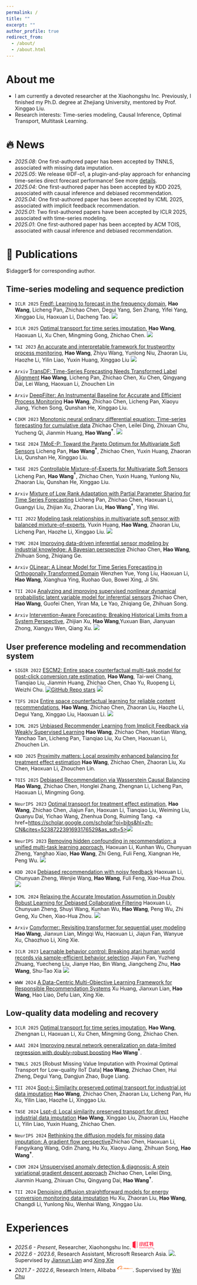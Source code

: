 ```yaml
---
permalink: /
title: ""
excerpt: ""
author_profile: true
redirect_from: 
  - /about/
  - /about.html
---
```


<span class='anchor' id='about-me'></span>
# About me
- I am currently a devoted researcher at the Xiaohongshu Inc. Previously, I finished my Ph.D. degree at Zhejiang University, mentored by Prof. Xinggao Liu. 
- Research interests: Time-series modeling, Causal Inference, Optimal Transport, Multitask Learning.

<!-- <a href='https://scholar.google.com/citations?user=XDljV4YAAAAJ'><img src="https://img.shields.io/endpoint?url=https%3A%2F%2Fraw.githubusercontent.com%2FXiaoxi-Li1%2FXiaoxi-Li1.github.io%2Fgoogle-scholar-stats%2Fgs_data_shieldsio.json&logo=Google%20Scholar&labelColor=f6f6f6&color=9cf&style=flat&label=citations"></a> -->



# 🔥 News
- *2025.08*: One first-authored paper has been accepted by TNNLS, associated with missing data imputation.
- *2025.05*: We release 🌐DF-o1, a plugin-and-play approach for enhancing time-series direct forecast performance! See more [details](https://arxiv.org/abs/2505.17847).
- *2025.04*: One first-authored paper has been accepted by KDD 2025, associated with causal inference and debiased recommendation.
- *2025.04*: One first-authored paper has been accepted by ICML 2025, associated with implicit feedback recommendation.
- *2025.01*: Two first-authored papers have been accepted by ICLR 2025, associated with time-series modeling.
- *2025.01*: One first-authored paper has been accepted by ACM TOIS, associated with causal inference and debiased recommendation.


# 📝 Publications
\$\dagger$ for corresponding author.

## Time-series modeling and sequence prediction

- `ICLR 2025` [Fredf: Learning to forecast in the frequency domain](https://arxiv.org/abs/2405.13522), **Hao Wang**, Licheng Pan, Zhichao Chen, Degui Yang, Sen Zhang, Yifei Yang, Xinggao Liu, Haoxuan Li, Dacheng Tao. <a href="https://scholar.google.com/scholar?oi=bibs&hl=en&cites=13476522600769876193"><img src="https://img.shields.io/badge/dynamic/json?url=https%3A%2F%2Fraw.githubusercontent.com%2FHowardZJU%2FHowardZJU.github.io%2Fgoogle-scholar-stats%2Fgs_data.json&query=%24.publications.%5B%272ZMnbaoAAAAJ%3AYFjsv_pBGBYC%27%5D.num_citations&label=Citations&color=ffffff&logo=Google%20Scholar&style=flat&labelColor=ffffff"></a>

- `ICLR 2025` [Optimal transport for time series imputation](https://openreview.net/pdf?id=xPTzjpIQNp), **Hao Wang**,  Haoxuan Li, Xu Chen, Mingming Gong, Zhichao Chen. <a href="https://scholar.google.com/scholar?oi=bibs&hl=zh-CN&cites=1034821493227754692&as_sdt=5"><img src="https://img.shields.io/badge/dynamic/json?url=https%3A%2F%2Fraw.githubusercontent.com%2FHowardZJU%2FHowardZJU.github.io%2Fgoogle-scholar-stats%2Fgs_data.json&query=%24.publications.%5B%272ZMnbaoAAAAJ%3AmaZDTaKrznsC%27%5D.num_citations&label=Citations&color=ffffff&logo=Google%20Scholar&style=flat&labelColor=ffffff"></a>

- `TAI 2023` [An accurate and interpretable framework for trustworthy process monitoring](https://ieeexplore.ieee.org/document/10240000), **Hao Wang**, Zhiyu Wang, Yunlong Niu, Zhaoran Liu, Haozhe Li, Yilin Liao, Yuxin Huang, Xinggao Liu <a href="https://scholar.google.com/scholar?oi=bibs&hl=zh-CN&cites=13739297525213981049&as_sdt=5"><img src="https://img.shields.io/badge/dynamic/json?url=https%3A%2F%2Fraw.githubusercontent.com%2FHowardZJU%2FHowardZJU.github.io%2Fgoogle-scholar-stats%2Fgs_data.json&query=%24.publications.%5B%272ZMnbaoAAAAJ%3A0EnyYjriUFMC%27%5D.num_citations&label=Citations&color=ffffff&logo=Google%20Scholar&style=flat&labelColor=ffffff"></a>

- `Arxiv` [TransDF: Time-Series Forecasting Needs Transformed Label Alignment](https://arxiv.org/pdf/2505.17847?) **Hao Wang**, Licheng Pan, Zhichao Chen, Xu Chen, Qingyang Dai, Lei Wang, Haoxuan Li, Zhouchen Lin

- `Arxiv` [DeepFilter: An Instrumental Baseline for Accurate and Efficient Process Monitoring](https://arxiv.org/abs/2501.01342) **Hao Wang**, Zhichao Chen, Licheng Pan, Xiaoyu Jiang, Yichen Song, Qunshan He, Xinggao Liu.

- `CIKM 2023` [Monotonic neural ordinary differential equation: Time-series forecasting for cumulative data](https://dl.acm.org/doi/abs/10.1145/3583780.3615487) Zhichao Chen, Leilei Ding, Zhixuan Chu, Yucheng Qi, Jianmin Huang, **Hao Wang$^\dagger$**. <a href="https://scholar.google.com/scholar?cites=4359764714401155621&as_sdt=2005&sciodt=0,5&hl=zh-CN"><img src="https://img.shields.io/badge/dynamic/json?url=https%3A%2F%2Fraw.githubusercontent.com%2FHowardZJU%2FHowardZJU.github.io%2Fgoogle-scholar-stats%2Fgs_data.json&query=%24.publications.%5B%272ZMnbaoAAAAJ%3A5nxA0vEk-isC%27%5D.num_citations&label=Citations&color=ffffff&logo=Google%20Scholar&style=flat&labelColor=ffffff"></a>

- `TASE 2024` [TMoE-P: Toward the Pareto Optimum for Multivariate Soft Sensors](https://ieeexplore.ieee.org/abstract/document/10778061) Licheng Pan, **Hao Wang$^\dagger$**, Zhichao Chen, Yuxin Huang, Zhaoran Liu, Qunshan He, Xinggao Liu.

- `TASE 2025` [Controllable Mixture-of-Experts for Multivariate Soft Sensors](https://scholar.google.com/scholar?oi=bibs&cluster=1832026519716649949&btnI=1&hl=zh-CN) Licheng Pan, **Hao Wang$^\dagger$**, Zhichao Chen, Yuxin Huang, Yunlong Niu, Zhaoran Liu, Qunshan He, Xinggao Liu.

- `Arxiv` [Mixture of Low Rank Adaptation with Partial Parameter Sharing for Time Series Forecasting](https://arxiv.org/abs/2505.17872) Licheng Pan, Zhichao Chen, Haoxuan Li, Guangyi Liu, Zhijian Xu, Zhaoran Liu, **Hao Wang$^\dagger$**, Ying Wei.


- `TII 2022` [Modeling task relationships in multivariate soft sensor with balanced mixture-of-experts](https://ieeexplore.ieee.org/document/9941779), Yuxin Huang, **Hao Wang**, Zhaoran Liu, Licheng Pan, Haozhe Li, Xinggao Liu. <a href="https://scholar.google.com/scholar?oi=bibs&hl=zh-CN&cites=6532088613544138697&as_sdt=5"><img src="https://img.shields.io/badge/dynamic/json?url=https%3A%2F%2Fraw.githubusercontent.com%2FHowardZJU%2FHowardZJU.github.io%2Fgoogle-scholar-stats%2Fgs_data.json&query=%24.publications.%5B%272ZMnbaoAAAAJ%3A9yKSN-GCB0IC%27%5D.num_citations&label=Citations&color=ffffff&logo=Google%20Scholar&style=flat&labelColor=ffffff"></a>

- `TSMC 2024` [Improving data-driven inferential sensor modeling by industrial knowledge: A Bayesian perspective](https://ieeexplore.ieee.org/abstract/document/10759849/) Zhichao Chen, **Hao Wang**, Zhihuan Song, Zhiqiang Ge.

- `Arxiv` [OLinear: A Linear Model for Time Series Forecasting in Orthogonally Transformed Domain](https://arxiv.org/abs/2505.08550) Wenzhen Yue, Yong Liu, Haoxuan Li, **Hao Wang**, Xianghua Ying, Ruohao Guo, Bowei Xing, Ji Shi.

- `TII 2024` [Analyzing and improving supervised nonlinear dynamical probabilistic latent variable model for inferential sensors](https://ieeexplore.ieee.org/abstract/document/10634990/) Zhichao Chen, **Hao Wang**, Guofei Chen, Yiran Ma, Le Yao, Zhiqiang Ge, Zhihuan Song.

- `Arxiv` [Intervention-Aware Forecasting: Breaking Historical Limits from a System Perspective](https://arxiv.org/abs/2405.13522), Zhijian Xu, **Hao Wang**,Yuxuan Bian, Jianyuan Zhong, Xiangyu Wen, Qiang Xu. <a href="https://scholar.google.com/scholar?oi=bibs&hl=zh-CN&cites=14914313105527877637&as_sdt=5"><img src="https://img.shields.io/badge/dynamic/json?url=https%3A%2F%2Fraw.githubusercontent.com%2FHowardZJU%2FHowardZJU.github.io%2Fgoogle-scholar-stats%2Fgs_data.json&query=%24.publications.%5B%272ZMnbaoAAAAJ%3ABqipwSGYUEgC%27%5D.num_citations&label=Citations&color=ffffff&logo=Google%20Scholar&style=flat&labelColor=ffffff"></a>


## User preference modeling and recommendation system

- `SIGIR 2022` [ESCM2: Entire space counterfactual multi-task model for post-click conversion rate estimation](https://dl.acm.org/doi/abs/10.1145/3477495.3531972), **Hao Wang**, Tai-wei Chang, Tianqiao Liu, Jianmin Huang, Zhichao Chen, Chao Yu, Ruopeng Li, Weizhi Chu. <a href="https://github.com/PaddlePaddle/PaddleRec/tree/master/models/multitask/escm2"><img alt="GitHub Repo stars" src="https://img.shields.io/github/stars/PaddlePaddle/PaddleRec?style=flat&logo=github&logoColor=black&labelColor=ffffff&color=ffffff&label=Stars"></a> <a href="https://scholar.google.com/scholar?oi=bibs&hl=en&cites=16997026825101027189"><img src="https://img.shields.io/badge/dynamic/json?url=https%3A%2F%2Fraw.githubusercontent.com%2FHowardZJU%2FHowardZJU.github.io%2Fgoogle-scholar-stats%2Fgs_data.json&query=%24.publications.%5B%272ZMnbaoAAAAJ%3ATFP_iSt0sucC%27%5D.num_citations&label=Citations&color=ffffff&logo=Google%20Scholar&style=flat&labelColor=ffffff"></a>

- `TIFS 2024` [Entire space counterfactual learning for reliable content recommendations](https://ieeexplore.ieee.org/abstract/document/10795195), **Hao Wang**, Zhichao Chen, Zhaoran Liu, Haozhe Li, Degui Yang, Xinggao Liu, Haoxuan Li. <a href="https://scholar.google.com/scholar?oi=bibs&hl=zh-CN&cites=9493954090151553780,9941779073046035804&as_sdt=5"><img src="https://img.shields.io/badge/dynamic/json?url=https%3A%2F%2Fraw.githubusercontent.com%2FHowardZJU%2FHowardZJU.github.io%2Fgoogle-scholar-stats%2Fgs_data.json&query=%24.publications.%5B%272ZMnbaoAAAAJ%3AiH-uZ7U-co4C%27%5D.num_citations&label=Citations&color=ffffff&logo=Google%20Scholar&style=flat&labelColor=ffffff"></a>

- `ICML 2025` [Unbiased Recommender Learning from Implicit Feedback via Weakly Supervised Learning](https://openreview.net/pdf?id=0E5rZOGA13) **Hao Wang**, Zhichao Chen, Haotian Wang, Yanchao Tan, Licheng Pan, Tianqiao Liu, Xu Chen, Haoxuan Li, Zhouchen Lin.

- `KDD 2025` [Proximity matters: Local proximity enhanced balancing for treatment effect estimation](https://dl.acm.org/doi/abs/10.1145/3711896.3737092) **Hao Wang**, Zhichao Chen, Zhaoran Liu, Xu Chen, Haoxuan Li, Zhouchen Lin.

- `TOIS 2025` [Debiased Recommendation via Wasserstein Causal Balancing](https://dl.acm.org/doi/abs/10.1145/3725731) **Hao Wang**, Zhichao Chen, Honglei Zhang, Zhengnan Li, Licheng Pan, Haoxuan Li, Mingming Gong.

- `NeurIPS 2023` [Optimal transport for treatment effect estimation](https://arxiv.org/abs/2306.05624), **Hao Wang**, Zhichao Chen, Jiajun Fan, Haoxuan Li, Tianqiao Liu, Weiming Liu, Quanyu Dai, Yichao Wang, Zhenhua Dong, Ruiming Tang. <a href=https://scholar.google.com/scholar?oi=bibs&hl=zh-CN&cites=5238722391693176529&as_sdt=5><img src="https://img.shields.io/badge/dynamic/json?url=https%3A%2F%2Fraw.githubusercontent.com%2FHowardZJU%2FHowardZJU.github.io%2Fgoogle-scholar-stats%2Fgs_data.json&query=%24.publications.%5B%272ZMnbaoAAAAJ%3A9ZlFYXVOiuMC%27%5D.num_citations&label=Citations&color=ffffff&logo=Google%20Scholar&style=flat&labelColor=ffffff"></a>

- `NeurIPS 2023` [Removing hidden confounding in recommendation: a unified multi-task learning approach](https://arxiv.org/abs/2306.05624), Haoxuan Li, Kunhan Wu, Chunyuan Zheng, Yanghao Xiao, **Hao Wang**, Zhi Geng, Fuli Feng, Xiangnan He, Peng Wu. <a href="https://scholar.google.com/scholar?cites=9407503735822325447&as_sdt=2005&sciodt=2005&hl=zh-CN"><img src="https://img.shields.io/badge/dynamic/json?url=https%3A%2F%2Fraw.githubusercontent.com%2FHowardZJU%2FHowardZJU.github.io%2Fgoogle-scholar-stats%2Fgs_data.json&query=%24.publications.%5B%272ZMnbaoAAAAJ%3AkNdYIx-mwKoC%27%5D.num_citations&label=Citations&color=ffffff&logo=Google%20Scholar&style=flat&labelColor=ffffff"></a>

- `KDD 2024` [Debiased recommendation with noisy feedback](https://dl.acm.org/doi/abs/10.1145/3637528.3671915) Haoxuan Li, Chunyuan Zheng, Wenjie Wang, **Hao Wang**, Fuli Feng, Xiao-Hua Zhou. <a href="https://scholar.google.com/scholar?oi=bibs&hl=zh-CN&cites=7924899009426297096&as_sdt=5"><img src="https://img.shields.io/badge/dynamic/json?url=https%3A%2F%2Fraw.githubusercontent.com%2FHowardZJU%2FHowardZJU.github.io%2Fgoogle-scholar-stats%2Fgs_data.json&query=%24.publications.%5B%272ZMnbaoAAAAJ%3A-f6ydRqryjwC%27%5D.num_citations&label=Citations&color=ffffff&logo=Google%20Scholar&style=flat&labelColor=ffffff"></a>

- `ICML 2024` [Relaxing the Accurate Imputation Assumption in Doubly Robust Learning for Debiased Collaborative Filtering](https://proceedings.mlr.press/v235/li24cq.html) Haoxuan Li, Chunyuan Zheng, Shuyi Wang, Kunhan Wu, **Hao Wang**, Peng Wu, Zhi Geng, Xu Chen, Xiao-Hua Zhou. <a href="https://scholar.google.com/scholar?oi=bibs&hl=zh-CN&cites=18385466742702955812&as_sdt=5"><img src="https://img.shields.io/badge/dynamic/json?url=https%3A%2F%2Fraw.githubusercontent.com%2FHowardZJU%2FHowardZJU.github.io%2Fgoogle-scholar-stats%2Fgs_data.json&query=%24.publications.%5B%272ZMnbaoAAAAJ%3AqUcmZB5y_30C%27%5D.num_citations&label=Citations&color=ffffff&logo=Google%20Scholar&style=flat&labelColor=ffffff"></a>

- `Arxiv` [Convformer: Revisiting transformer for sequential user modeling](https://arxiv.org/abs/2308.02925) **Hao Wang**, Jianxun Lian, Mingqi Wu, Haoxuan Li, Jiajun Fan, Wanyue Xu, Chaozhuo Li, Xing Xie.

- `ICLR 2023` [Learnable behavior control: Breaking atari human world records via sample-efficient behavior selection](https://openreview.net/forum?id=FeWvD0L_a4) Jiajun Fan, Yuzheng Zhuang, Yuecheng Liu, Jianye Hao, Bin Wang, Jiangcheng Zhu, **Hao Wang**, Shu-Tao Xia <a href="https://scholar.google.com/scholar?oi=bibs&hl=zh-CN&cites=9578396533066026541&as_sdt=5"><img src="https://img.shields.io/badge/dynamic/json?url=https%3A%2F%2Fraw.githubusercontent.com%2FHowardZJU%2FHowardZJU.github.io%2Fgoogle-scholar-stats%2Fgs_data.json&query=%24.publications.%5B%272ZMnbaoAAAAJ%3AKlAtU1dfN6UC%27%5D.num_citations&label=Citations&color=ffffff&logo=Google%20Scholar&style=flat&labelColor=ffffff"></a>

- `WWW 2024` [A Data-Centric Multi-Objective Learning Framework for Responsible Recommendation Systems](https://dl.acm.org/doi/abs/10.1145/3589334.3645324) Xu Huang, Jianxun Lian, **Hao Wang**, Hao Liao, Defu Lian, Xing Xie.



## Low-quality data modeling and recovery

- `ICLR 2025` [Optimal transport for time series imputation](https://openreview.net/pdf?id=xPTzjpIQNp), **Hao Wang**, Zhengnan Li, Haoxuan Li, Xu Chen, Mingming Gong, Zhichao Chen. 

- `AAAI 2024` [Improving neural network generalization on data-limited regression with doubly-robust boosting](https://ojs.aaai.org/index.php/AAAI/article/download/30071/31885) **Hao Wang$^\dagger$**. 

- `TNNLS 2025` [Robust Missing Value Imputation with Proximal Optimal Transport for Low-quality IIoT Data] **Hao Wang**, Zhichao Chen, Hui Zheng, Degui Yang, Dangjun Zhao, Buge Liang.

- `TII 2024` [Spot-i: Similarity preserved optimal transport for industrial iot data imputation](https://scholar.google.com/scholar?oi=bibs&cluster=17035339579616102171&btnI=1&hl=zh-CN) **Hao Wang**, Zhichao Chen, Zhaoran Liu, Licheng Pan, Hu Xu, Yilin Liao, Haozhe Li, Xinggao Liu. 

- `TASE 2024` [Lspt-d: Local similarity preserved transport for direct industrial data imputation](https://ieeexplore.ieee.org/abstract/document/10568989/) **Hao Wang**, Xinggao Liu, Zhaoran Liu, Haozhe Li, Yilin Liao, Yuxin Huang, Zhichao Chen. 

- `NeurIPS 2024` [Rethinking the diffusion models for missing data imputation: A gradient flow perspective](https://proceedings.neurips.cc/paper_files/paper/2024/file/cb1ba6a42814bf83974ed45ffdb72efa-Paper-Conference.pdf)Zhichao Chen, Haoxuan Li, Fangyikang Wang, Odin Zhang, Hu Xu, Xiaoyu Jiang, Zhihuan Song, **Hao Wang$^\dagger$**. 

- `CIKM 2024` [Unsupervised anomaly detection & diagnosis: A stein variational gradient descent approach](https://dl.acm.org/doi/abs/10.1145/3583780.3615167) Zhichao Chen, Leilei Ding, Jianmin Huang, Zhixuan Chu, Qingyang Dai, **Hao Wang$^\dagger$**. 

- `TII 2024` [Denoising diffusion straightforward models for energy conversion monitoring data imputation](https://ieeexplore.ieee.org/abstract/document/10568989/) Hu Xu, Zhaoran Liu, **Hao Wang**, Changdi Li, Yunlong Niu, Wenhai Wang, Xinggao Liu. 



<!-- ### On the bias of learning objective and debiasing

### On the efficiency of architecture and improvement

### On the industrial applications

## User preference modeling and recommendation system
### On the preference modeling with biased feedback

### On the preference modeling with implicit feedback

## Missing data imputation and completion -->

# Experiences
- *2025.6 - Present*, Researcher, Xiaohongshu Inc. <img src="./images/xhs.svg" style="width: 4em;">. 
- *2022.6 - 2023.6*, Research Assistant, Microsoft Research Asia. <img src="./images/microsoft.png" style="width: 3em;">. Supervised by [Jianxun Lian](https://www.microsoft.com/en-us/research/people/jialia/downloads/) and [Xing Xie](https://www.microsoft.com/en-us/research/people/xingx/)
- *2021.7 - 2022.6*, Research Intern, Alibaba <img src="./images/alibaba.jpg" style="width: 3em;">. Supervised by [Wei Chu](https://weichu.github.io)

<!-- # Academic Services
- AC/SPC: ACL Rolling Review
- PC Member: ACL, SIGIR, NeurIPS, ICLR, ICML, WWW, SIGKDD, AAAI, EMNLP, CIKM, WSDM, COLING, COLM 
- Journal Reviewer: TOIS, JASIST, KAIS, TALLIP, Computing Surveys -->
